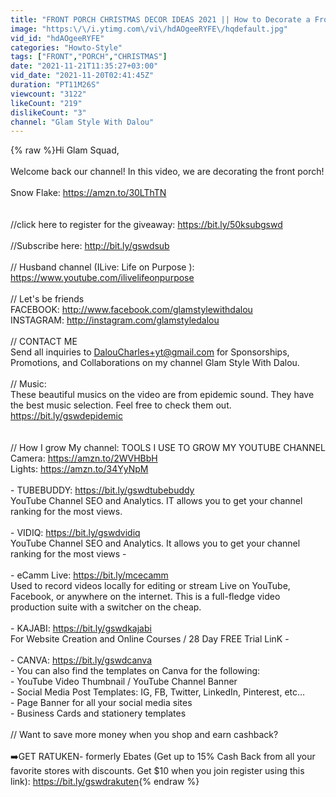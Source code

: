 ```yaml
---
title: "FRONT PORCH CHRISTMAS DECOR IDEAS 2021 || How to Decorate a Front Porch for Christmas"
image: "https:\/\/i.ytimg.com\/vi\/hdAOgeeRYFE\/hqdefault.jpg"
vid_id: "hdAOgeeRYFE"
categories: "Howto-Style"
tags: ["FRONT","PORCH","CHRISTMAS"]
date: "2021-11-21T11:35:27+03:00"
vid_date: "2021-11-20T02:41:45Z"
duration: "PT11M26S"
viewcount: "3122"
likeCount: "219"
dislikeCount: "3"
channel: "Glam Style With Dalou"
---
```

{% raw %}Hi Glam Squad,<br /><br />Welcome back our channel! In this video, we are decorating the front porch!<br /><br />Snow Flake: <a rel="nofollow" target="blank" href="https://amzn.to/30LThTN">https://amzn.to/30LThTN</a><br /><br /><br />//click here to register for the giveaway: <a rel="nofollow" target="blank" href="https://bit.ly/50ksubgswd">https://bit.ly/50ksubgswd</a><br /><br />//Subscribe here: <a rel="nofollow" target="blank" href="http://bit.ly/gswdsub">http://bit.ly/gswdsub</a><br /><br />// Husband channel  (ILive: Life on Purpose ):  <a rel="nofollow" target="blank" href="https://www.youtube.com/ilivelifeonpurpose">https://www.youtube.com/ilivelifeonpurpose</a><br /><br />// Let's be friends<br />FACEBOOK: <a rel="nofollow" target="blank" href="http://www.facebook.com/glamstylewithdalou">http://www.facebook.com/glamstylewithdalou</a><br />INSTAGRAM: <a rel="nofollow" target="blank" href="http://instagram.com/glamstyledalou">http://instagram.com/glamstyledalou</a><br /><br />// CONTACT ME <br />Send all inquiries to DalouCharles+yt@gmail.com for Sponsorships, Promotions, and Collaborations on my channel Glam Style With Dalou.  <br /><br />// Music: <br />These beautiful musics on the video are from epidemic sound.  They have the best music selection. Feel free to check them out. <a rel="nofollow" target="blank" href="https://bit.ly/gswdepidemic">https://bit.ly/gswdepidemic</a><br /><br /><br />// How I grow My channel:  TOOLS I USE TO GROW MY YOUTUBE CHANNEL<br />Camera: <a rel="nofollow" target="blank" href="https://amzn.to/2WVHBbH">https://amzn.to/2WVHBbH</a><br />Lights: <a rel="nofollow" target="blank" href="https://amzn.to/34YyNpM">https://amzn.to/34YyNpM</a><br /><br />- TUBEBUDDY: <a rel="nofollow" target="blank" href="https://bit.ly/gswdtubebuddy">https://bit.ly/gswdtubebuddy</a><br />YouTube Channel SEO and Analytics. IT allows you to get your channel ranking for the most views.<br /><br />- VIDIQ: <a rel="nofollow" target="blank" href="https://bit.ly/gswdvidiq">https://bit.ly/gswdvidiq</a><br />YouTube Channel SEO and Analytics. It allows you to get your channel ranking for the most views - <br /><br />- eCamm Live: <a rel="nofollow" target="blank" href="https://bit.ly/mcecamm">https://bit.ly/mcecamm</a><br />Used to record videos locally for editing or stream Live on YouTube, Facebook, or anywhere on the internet. This is a full-fledge video production suite with a switcher on the cheap.<br /><br />- KAJABI: <a rel="nofollow" target="blank" href="https://bit.ly/gswdkajabi">https://bit.ly/gswdkajabi</a><br />For Website Creation and Online Courses / 28 Day FREE Trial LinK -<br /><br />- CANVA: <a rel="nofollow" target="blank" href="https://bit.ly/gswdcanva">https://bit.ly/gswdcanva</a><br /> - You can also find the templates on Canva for the following:<br />  - YouTube Video Thumbnail / YouTube Channel Banner  <br />  - Social Media Post Templates: IG, FB, Twitter, LinkedIn, Pinterest, etc…<br />  - Page Banner for all your social media sites<br />  - Business Cards and stationery templates<br /><br />// Want to save more money when you shop and earn cashback? <br /><br />➡️GET RATUKEN- formerly Ebates (Get up to 15% Cash Back from all your favorite stores with discounts. Get $10 when you join register using this link): <a rel="nofollow" target="blank" href="https://bit.ly/gswdrakuten">https://bit.ly/gswdrakuten</a>{% endraw %}
